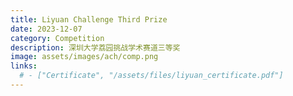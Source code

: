 ```yaml
---
title: Liyuan Challenge Third Prize
date: 2023-12-07
category: Competition
description: 深圳大学荔园挑战学术赛道三等奖
image: assets/images/ach/comp.png
links:
  # - ["Certificate", "/assets/files/liyuan_certificate.pdf"]
---
```

